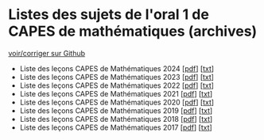 # Listes des sujets de l'oral 1 de CAPES de mathématiques (archives)

[voir/corriger sur Github](https://github.com/ktzanev/O1CapesMath)

- Liste des leçons CAPES de Mathématiques 2024 [[pdf](Lecons_O1CapesMath_2024.pdf)] [[txt](Lecons_O1CapesMath_2024.txt)]
- Liste des leçons CAPES de Mathématiques 2023 [[pdf](Lecons_O1CapesMath_2023.pdf)] [[txt](Lecons_O1CapesMath_2023.txt)]
- Liste des leçons CAPES de Mathématiques 2022 [[pdf](Lecons_O1CapesMath_2022.pdf)] [[txt](Lecons_O1CapesMath_2022.txt)]
- Liste des leçons CAPES de Mathématiques 2021 [[pdf](Lecons_O1CapesMath_2021.pdf)] [[txt](Lecons_O1CapesMath_2021.txt)]
- Liste des leçons CAPES de Mathématiques 2020 [[pdf](Lecons_O1CapesMath_2020.pdf)] [[txt](Lecons_O1CapesMath_2020.txt)]
- Liste des leçons CAPES de Mathématiques 2019 [[pdf](Lecons_O1CapesMath_2019.pdf)] [[txt](Lecons_O1CapesMath_2019.txt)]
- Liste des leçons CAPES de Mathématiques 2018 [[pdf](Lecons_O1CapesMath_2018.pdf)] [[txt](Lecons_O1CapesMath_2018.txt)]
- Liste des leçons CAPES de Mathématiques 2017 [[pdf](Lecons_O1CapesMath_2017.pdf)] [[txt](Lecons_O1CapesMath_2017.txt)]
